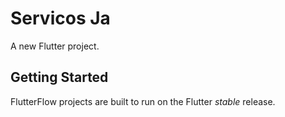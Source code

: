 # Servicos Ja

A new Flutter project.

## Getting Started

FlutterFlow projects are built to run on the Flutter _stable_ release.
